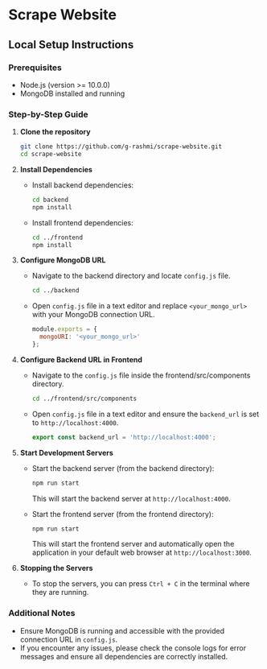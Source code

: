 # Scrape Website
## Local Setup Instructions

### Prerequisites
- Node.js (version >= 10.0.0)
- MongoDB installed and running

### Step-by-Step Guide

1. **Clone the repository**

   ```bash
   git clone https://github.com/g-rashmi/scrape-website.git
   cd scrape-website
   ```

2. **Install Dependencies**

   - Install backend dependencies:

     ```bash
     cd backend
     npm install
     ```

   - Install frontend dependencies:

     ```bash
     cd ../frontend
     npm install
     ```

3. **Configure MongoDB URL**

   - Navigate to the backend directory and locate `config.js` file.

     ```bash
     cd ../backend
     ```

   - Open `config.js` file in a text editor and replace `<your_mongo_url>` with your MongoDB connection URL.

     ```javascript
     module.exports = {
       mongoURI: '<your_mongo_url>'
     };
     ```

4. **Configure Backend URL in Frontend**

   - Navigate to the `config.js` file inside the frontend/src/components directory.

     ```bash
     cd ../frontend/src/components
     ```

   - Open `config.js` file in a text editor and ensure the `backend_url` is set to `http://localhost:4000`.

     ```javascript
     export const backend_url = 'http://localhost:4000';
     ```

5. **Start Development Servers**

   - Start the backend server (from the backend directory):

     ```bash
     npm run start
     ```

     This will start the backend server at `http://localhost:4000`.

   - Start the frontend server (from the frontend directory):

     ```bash
     npm run start
     ```

     This will start the frontend server and automatically open the application in your default web browser at `http://localhost:3000`.

6. **Stopping the Servers**

   - To stop the servers, you can press `Ctrl + C` in the terminal where they are running.

### Additional Notes

- Ensure MongoDB is running and accessible with the provided connection URL in `config.js`.
- If you encounter any issues, please check the console logs for error messages and ensure all dependencies are correctly installed.

